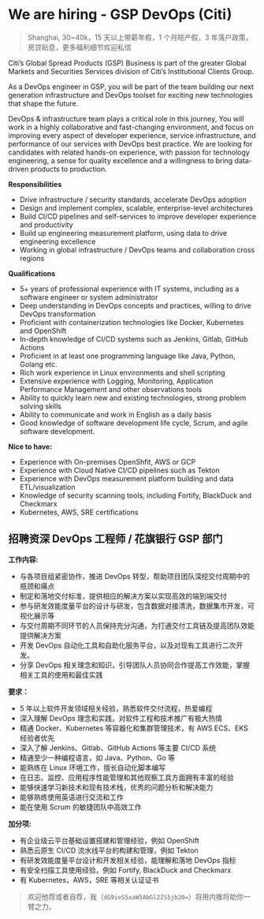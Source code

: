 # We are hiring - GSP DevOps (Citi)

> Shanghai, 30~40k，15 天以上带薪年假，1 个月陪产假，3 年落户政策，房贷贴息，更多福利细节欢迎私信

Citi’s Global Spread Products (GSP) Business is part of the greater Global Markets and Securities Services division of Citi’s Institutional Clients Group.

As a DevOps engineer in GSP, you will be part of the team building our next generation infrastructure and DevOps toolset for exciting new technologies that shape the future.

DevOps & infrastructure team plays a critical role in this journey, You will work in a highly collaborative and fast-changing environment, and focus on improving every aspect of developer experience, service infrastructure, and performance of our services with DevOps best practice. We are looking for candidates with related hands-on experience, with passion for technology engineering, a sense for quality excellence and a willingness to bring data-driven products to production.

**Responsibilities**

- Drive infrastructure / security standards, accelerate DevOps adoption
- Design and implement complex, scalable, enterprise-level architectures
- Build CI/CD pipelines and self-services to improve developer experience and productivity
- Build up engineering measurement platform, using data to drive engineering excellence
- Working in global infrastructure / DevOps teams and collaboration cross regions

**Qualifications**

- 5+ years of professional experience with IT systems, including as a software engineer or system administrator
- Deep understanding in DevOps concepts and practices, willing to drive DevOps transformation
- Proficient with containerization technologies like Docker, Kubernetes and OpenShift
- In-depth knowledge of CI/CD systems such as Jenkins, Gitlab, GitHub Actions
- Proficient in at least one programming language like Java, Python, Golang etc.
- Rich work experience in Linux environments and shell scripting
- Extensive experience with Logging, Monitoring, Application Performance Management and other observations tools
- Ability to quickly learn new and existing technologies, strong problem solving skills
- Ability to communicate and work in English as a daily basis
- Good knowledge of software development life cycle, Scrum, and agile software development.

**Nice to have:**

- Experience with On-premises OpenShfit, AWS or GCP
- Experience with Cloud Native CI/CD pipelines such as Tekton
- Experience with DevOps measurement platform building and data ETL/visualization
- Knowledge of security scanning tools, including Fortify, BlackDuck and Checkmarx
- Kubernetes, AWS, SRE certifications

## 招聘资深 DevOps 工程师 / 花旗银行 GSP 部门

**工作内容:**

- 与各项目组紧密协作，推进 DevOps 转型，帮助项目团队深挖交付周期中的瓶颈和痛点
- 制定和落地交付标准，提供相应的解决方案以实现高效的端到端交付
- 参与研发效能度量平台的设计与研发，包含数据对接清洗，数据集市开发，可视化展示等
- 与交付周期不同环节的人员保持充分沟通，为打通交付工具链及提高团队效能提供解决方案
- 开发 DevOps 自动化工具和自助化服务平台，以及对现有工具进行二次开发。
- 分享 DevOps 相关理念和知识，引导团队人员协同合作提高工作效能，掌握相关工具的使用和最佳实践

**要求：**

- 5 年以上软件开发领域相关经验，熟悉软件交付流程，热爱编程
- 深入理解 DevOps 理念和实践，对软件工程和技术推广有极大热情
- 精通 Docker、Kubernetes 等容器化和集群管理技术，有 AWS ECS、EKS 经验者优先
- 深入了解 Jenkins、Gitlab、GitHub Actions 等主要 CI/CD 系统
- 精通至少一种编程语言，如 Java、Python、Go 等
- 能熟练在 Linux 环境工作，擅长自动化脚本编写
- 在日志、监控、应用程序性能管理和其他观察工具方面拥有丰富的经验
- 能够快速学习新技术和现有技术栈，优秀的问题分析和解决能力
- 能够熟练使用英语进行交流和工作
- 能在使用 Scrum 的敏捷团队中高效工作

**加分项:**

- 有企业级云平台基础设置搭建和管理经验，例如 OpenShift
- 熟悉云原生 CI/CD 流水线平台的构建和管理，例如 Tekton
- 有研发效能度量平台设计和开发相关经验，能理解和落地 DevOps 指标
- 有安全扫描工具使用经验，例如 Fortify, BlackDuck and Checkmarx
- 有 Kubernetes，AWS，SRE 等相关认证证书

> 欢迎他荐或者自荐，我（`dG9ieS5xaW5AbGl2ZS5jb20=`）将用内推将助你一臂之力。
